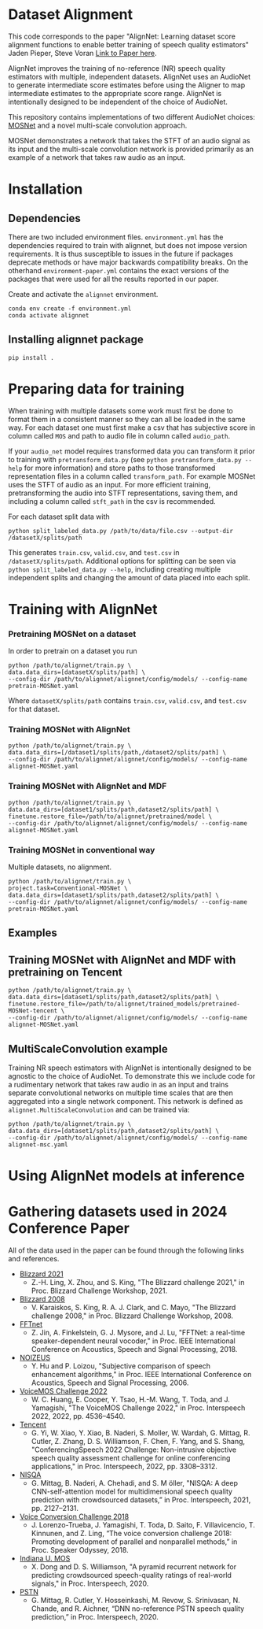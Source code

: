 # Dataset Alignment
This code corresponds to the paper "AlignNet: Learning dataset score alignment functions to enable better training of speech quality estimators" Jaden Pieper, Steve Voran [Link to Paper here](XXX).

AlignNet improves the training of no-reference (NR) speech quality estimators with multiple, independent datasets. AlignNet uses an AudioNet to generate intermediate score estimates before using the Aligner to map intermediate estimates to the appropriate score range.
AlignNet is intentionally designed to be independent of the choice of AudioNet.

This repository contains implementations of two different AudioNet choices: [MOSNet](https://arxiv.org/abs/1904.08352) and a novel multi-scale convolution approach. 

MOSNet demonstrates a network that takes the STFT of an audio signal as its input and the multi-scale convolution network is provided primarily as an example of a network that takes raw audio as an input.

# Installation
## Dependencies
There are two included environment files. `environment.yml` has the dependencies required to train with alignnet, but does not impose version requirements. It is thus susceptible to issues in the future if packages deprecate methods or have major backwards compatibility breaks. On the otherhand `environment-paper.yml` contains the exact versions of the packages that were used for all the results reported in our paper. 

Create and activate the `alignnet` environment.
```
conda env create -f environment.yml
conda activate alignnet
```

## Installing alignnet package
```
pip install .
```

# Preparing data for training
When training with multiple datasets some work must first be done to format them in a consistent manner so they can all be loaded in the same way.
For each dataset one must first make a csv that has subjective score in column called `MOS` and path to audio file in column called `audio_path`.

If your `audio_net` model requires transformed data you can transform it prior to training with `pretransform_data.py` (see `python pretransform_data.py --help` for more information) and store paths to those transformed representation files in a column called `transform_path`. For example MOSNet uses the STFT of audio as an input. For more efficient training, pretransforming the audio into STFT representations, saving them, and including a column called `stft_path` in the csv is recommended.


For each dataset split data with
```
python split_labeled_data.py /path/to/data/file.csv --output-dir /datasetX/splits/path
```
This generates `train.csv`, `valid.csv`, and `test.csv` in `/datasetX/splits/path`.
Additional options for splitting can be seen via `python split_labeled_data.py --help`, including creating multiple independent splits and changing the amount of data placed into each split.

# Training with AlignNet

### Pretraining MOSNet on a dataset
In order to pretrain on a dataset you run
```
python /path/to/alignnet/train.py \
data.data_dirs=[datasetX/splits/path] \
--config-dir /path/to/alignnet/alignnet/config/models/ --config-name pretrain-MOSNet.yaml
```
Where `datasetX/splits/path` contains `train.csv`, `valid.csv`, and `test.csv` for that dataset.

### Training MOSNet with AlignNet
```
python /path/to/alignnet/train.py \
data.data_dirs=[/dataset1/splits/path,/dataset2/splits/path] \
--config-dir /path/to/alignnet/alignnet/config/models/ --config-name alignnet-MOSNet.yaml
```

### Training MOSNet with AlignNet and MDF
```
python /path/to/alignnet/train.py \
data.data_dirs=[dataset1/splits/path,dataset2/splits/path] \
finetune.restore_file=/path/to/alignnet/pretrained/model \
--config-dir /path/to/alignnet/alignnet/config/models/ --config-name alignnet-MOSNet.yaml
```

### Training MOSNet in conventional way
Multiple datasets, no alignment.
```
python /path/to/alignnet/train.py \
project.task=Conventional-MOSNet \
data.data_dirs=[dataset1/splits/path,dataset2/splits/path] \
--config-dir /path/to/alignnet/alignnet/config/models/ --config-name pretrain-MOSNet.yaml
```

## Examples
## Training MOSNet with AlignNet and MDF with pretraining on Tencent
```
python /path/to/alignnet/train.py \
data.data_dirs=[dataset1/splits/path,dataset2/splits/path] \
finetune.restore_file=/path/to/alignnet/trained_models/pretrained-MOSNet-tencent \
--config-dir /path/to/alignnet/alignnet/config/models/ --config-name alignnet-MOSNet.yaml
```

## MultiScaleConvolution example
Training NR speech estimators with AlignNet is intentionally designed to be agnostic to the choice of AudioNet.
To demonstrate this we include code for a rudimentary network that takes raw audio in as an input and trains separate convolutional networks on multiple time scales that are then aggregated into a single network component.
This network is defined as `alignnet.MultiScaleConvolution` and can be trained via:
```
python /path/to/alignnet/train.py \
data.data_dirs=[dataset1/splits/path,dataset2/splits/path] \
--config-dir /path/to/alignnet/alignnet/config/models/ --config-name alignnet-msc.yaml
```

# Using AlignNet models at inference

# Gathering datasets used in 2024 Conference Paper
All of the data used in the paper can be found through the following links and references.

* [Blizzard 2021](https://www.cstr.ed.ac.uk/projects/blizzard/data.html)
  *  Z.-H. Ling, X. Zhou, and S. King, "The Blizzard challenge 2021," in Proc. Blizzard Challenge Workshop, 2021.
* [Blizzard 2008](https://www.cstr.ed.ac.uk/projects/blizzard/data.html)
  * V. Karaiskos, S. King, R. A. J. Clark, and C. Mayo, "The Blizzard challenge 2008," in Proc. Blizzard Challenge Workshop, 2008.
* [FFTnet](https://gfx.cs.princeton.edu/pubs/Jin_2018_FAR/clips/)
  *  Z. Jin, A. Finkelstein, G. J. Mysore, and J. Lu, "FFTNet: a real-time speaker-dependent neural vocoder," in Proc. IEEE International Conference on Acoustics, Speech and Signal Processing, 2018.
* [NOIZEUS](https://ecs.utdallas.edu/loizou/speech/noizeus/)
  * Y. Hu and P. Loizou, "Subjective comparison of speech enhancement algorithms," in Proc. IEEE International Conference on Acoustics, Speech and Signal Processing, 2006.
* [VoiceMOS Challenge 2022](https://codalab.lisn.upsaclay.fr/competitions/695)
  * W. C. Huang, E. Cooper, Y. Tsao, H.-M. Wang, T. Toda, and J. Yamagishi, "The VoiceMOS Challenge 2022," in Proc. Interspeech 2022, 2022, pp. 4536–4540.
* [Tencent](https://github.com/ConferencingSpeech/ConferencingSpeech2022)
  * G. Yi, W. Xiao, Y. Xiao, B. Naderi, S. Moller, W. Wardah, G. Mittag, R. Cutler, Z. Zhang, D. S. Williamson, F. Chen, F. Yang, and S. Shang, "ConferencingSpeech 2022 Challenge: Non-intrusive objective speech quality assessment challenge for online conferencing applications," in Proc. Interspeech, 2022, pp. 3308–3312.
* [NISQA](https://github.com/gabrielmittag/NISQA/wiki/NISQA-Corpus)
  * G. Mittag, B. Naderi, A. Chehadi, and S. M ̈oller, "NISQA: A deep CNN-self-attention model for multidimensional speech quality prediction with crowdsourced datasets,” in Proc. Interspeech, 2021, pp. 2127–2131.
* [Voice Conversion Challenge 2018](https://datashare.ed.ac.uk/handle/10283/3257)
  * J. Lorenzo-Trueba, J. Yamagishi, T. Toda, D. Saito, F. Villavicencio, T. Kinnunen, and Z. Ling, “The voice conversion challenge 2018: Promoting development of parallel and nonparallel methods,” in Proc. Speaker Odyssey, 2018.
* [Indiana U. MOS](https://github.com/ConferencingSpeech/ConferencingSpeech2022)
  * X. Dong and D. S. Williamson, "A pyramid recurrent network for predicting crowdsourced speech-quality ratings of real-world signals," in Proc. Interspeech, 2020.
* [PSTN](https://github.com/ConferencingSpeech/ConferencingSpeech2022)
  * G. Mittag, R. Cutler, Y. Hosseinkashi, M. Revow, S. Srinivasan, N. Chande, and R. Aichner, “DNN no-reference PSTN speech quality prediction,” in Proc. Interspeech, 2020.